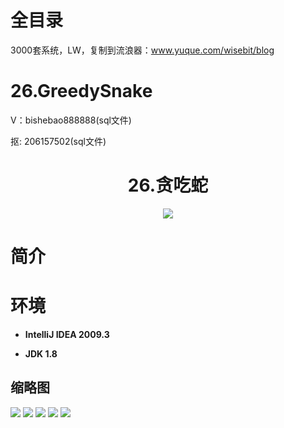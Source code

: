 # 全目录

3000套系统，LW，复制到流浪器：www.yuque.com/wisebit/blog

# 26.GreedySnake

<p>V：bishebao888888(sql文件)</p>
<p>抠: 206157502(sql文件)</p>

<p><h1 align="center">26.贪吃蛇</h1></p>


<p align="center"><img src="https://img.shields.io/badge/jdk-1.8-orange.svg"/></p>

# 简介
>
> 


# 环境

- <b>IntelliJ IDEA 2009.3</b>

- <b>JDK 1.8</b>


## 缩略图

![](https://bitwise.oss-cn-heyuan.aliyuncs.com/2024/9/10/c1033582-73ef-4296-afda-a39f8232ff3e.png)
![](https://bitwise.oss-cn-heyuan.aliyuncs.com/2024/9/10/60b3e4be-5c03-4f1b-b71d-98d1848ed1af.png)
![](https://bitwise.oss-cn-heyuan.aliyuncs.com/2024/9/10/75d9ccfd-f32e-4b6f-9feb-7f0656466b94.png)
![](https://bitwise.oss-cn-heyuan.aliyuncs.com/2024/9/10/ade6e52c-656b-4187-8a45-e31826722d0c.png)
![](https://bitwise.oss-cn-heyuan.aliyuncs.com/2024/9/10/8c62ddbf-4940-4c1c-8ce2-7c93e372e692.png)
